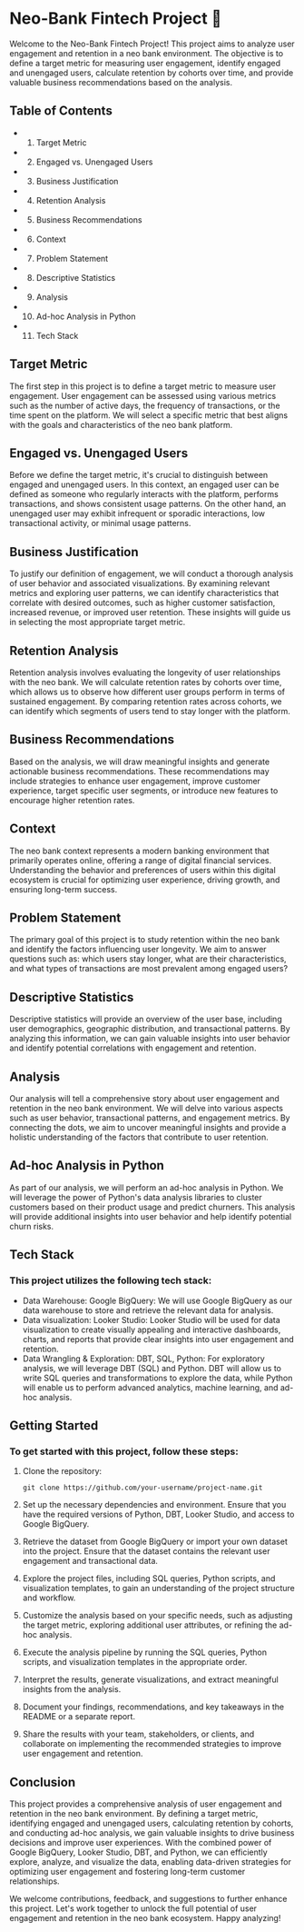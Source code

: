 # Neo-Bank Fintech Project 🏦

Welcome to the Neo-Bank Fintech Project! This project aims to analyze user engagement and retention in a neo bank environment. The objective is to define a target metric for measuring user engagement, identify engaged and unengaged users, calculate retention by cohorts over time, and provide valuable business recommendations based on the analysis.

## Table of Contents

- 1. Target Metric
- 2. Engaged vs. Unengaged Users
- 3. Business Justification
- 4. Retention Analysis
- 5. Business Recommendations
- 6. Context
- 7. Problem Statement
- 8. Descriptive Statistics
- 9. Analysis
- 10. Ad-hoc Analysis in Python
- 11. Tech Stack

## Target Metric

The first step in this project is to define a target metric to measure user engagement. User engagement can be assessed using various metrics such as the number of active days, the frequency of transactions, or the time spent on the platform. We will select a specific metric that best aligns with the goals and characteristics of the neo bank platform.

## Engaged vs. Unengaged Users

Before we define the target metric, it's crucial to distinguish between engaged and unengaged users. In this context, an engaged user can be defined as someone who regularly interacts with the platform, performs transactions, and shows consistent usage patterns. On the other hand, an unengaged user may exhibit infrequent or sporadic interactions, low transactional activity, or minimal usage patterns.

## Business Justification

To justify our definition of engagement, we will conduct a thorough analysis of user behavior and associated visualizations. By examining relevant metrics and exploring user patterns, we can identify characteristics that correlate with desired outcomes, such as higher customer satisfaction, increased revenue, or improved user retention. These insights will guide us in selecting the most appropriate target metric.

## Retention Analysis

Retention analysis involves evaluating the longevity of user relationships with the neo bank. We will calculate retention rates by cohorts over time, which allows us to observe how different user groups perform in terms of sustained engagement. By comparing retention rates across cohorts, we can identify which segments of users tend to stay longer with the platform.

## Business Recommendations

Based on the analysis, we will draw meaningful insights and generate actionable business recommendations. These recommendations may include strategies to enhance user engagement, improve customer experience, target specific user segments, or introduce new features to encourage higher retention rates.

## Context

The neo bank context represents a modern banking environment that primarily operates online, offering a range of digital financial services. Understanding the behavior and preferences of users within this digital ecosystem is crucial for optimizing user experience, driving growth, and ensuring long-term success.

## Problem Statement

The primary goal of this project is to study retention within the neo bank and identify the factors influencing user longevity. We aim to answer questions such as: which users stay longer, what are their characteristics, and what types of transactions are most prevalent among engaged users?

## Descriptive Statistics

Descriptive statistics will provide an overview of the user base, including user demographics, geographic distribution, and transactional patterns. By analyzing this information, we can gain valuable insights into user behavior and identify potential correlations with engagement and retention.

## Analysis

Our analysis will tell a comprehensive story about user engagement and retention in the neo bank environment. We will delve into various aspects such as user behavior, transactional patterns, and engagement metrics. By connecting the dots, we aim to uncover meaningful insights and provide a holistic understanding of the factors that contribute to user retention.

## Ad-hoc Analysis in Python

As part of our analysis, we will perform an ad-hoc analysis in Python. We will leverage the power of Python's data analysis libraries to cluster customers based on their product usage and predict churners. This analysis will provide additional insights into user behavior and help identify potential churn risks.

## Tech Stack

### This project utilizes the following tech stack:

- Data Warehouse: Google BigQuery: We will use Google BigQuery as our data warehouse to store and retrieve the relevant data for analysis.
- Data visualization: Looker Studio: Looker Studio will be used for data visualization to create visually appealing and interactive dashboards, charts, and reports that provide clear insights into user engagement and retention.
- Data Wrangling & Exploration: DBT, SQL, Python: For exploratory analysis, we will leverage DBT (SQL) and Python. DBT will allow us to write SQL queries and transformations to explore the data, while Python will enable us to perform advanced analytics, machine learning, and ad-hoc analysis.

## Getting Started

### To get started with this project, follow these steps:

1. Clone the repository:
    
     `git clone https://github.com/your-username/project-name.git`

2. Set up the necessary dependencies and environment. Ensure that you have the required versions of Python, DBT, Looker Studio, and access to Google BigQuery.

3. Retrieve the dataset from Google BigQuery or import your own dataset into the project. Ensure that the dataset contains the relevant user engagement and transactional data.

4. Explore the project files, including SQL queries, Python scripts, and visualization templates, to gain an understanding of the project structure and workflow.

5. Customize the analysis based on your specific needs, such as adjusting the target metric, exploring additional user attributes, or refining the ad-hoc analysis.

6. Execute the analysis pipeline by running the SQL queries, Python scripts, and visualization templates in the appropriate order.

7. Interpret the results, generate visualizations, and extract meaningful insights from the analysis.

8. Document your findings, recommendations, and key takeaways in the README or a separate report.

9. Share the results with your team, stakeholders, or clients, and collaborate on implementing the recommended strategies to improve user engagement and retention.

## Conclusion

This project provides a comprehensive analysis of user engagement and retention in the neo bank environment. By defining a target metric, identifying engaged and unengaged users, calculating retention by cohorts, and conducting ad-hoc analysis, we gain valuable insights to drive business decisions and improve user experiences. With the combined power of Google BigQuery, Looker Studio, DBT, and Python, we can efficiently explore, analyze, and visualize the data, enabling data-driven strategies for optimizing user engagement and fostering long-term customer relationships.

We welcome contributions, feedback, and suggestions to further enhance this project. Let's work together to unlock the full potential of user engagement and retention in the neo bank ecosystem. Happy analyzing!
